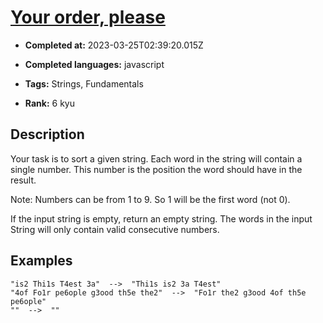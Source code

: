 # [Your order,  please](https://www.codewars.com/kata/55c45be3b2079eccff00010f)

- **Completed at:** 2023-03-25T02:39:20.015Z

- **Completed languages:** javascript

- **Tags:** Strings, Fundamentals

- **Rank:** 6 kyu

## Description

Your task is to sort a given string. Each word in the string will contain a single number. This number is the position the word should have in the result.

Note: Numbers can be from 1 to 9. So 1 will be the first word (not 0).

If the input string is empty, return an empty string.
The words in the input String will only contain valid consecutive numbers.


## Examples

```
"is2 Thi1s T4est 3a"  -->  "Thi1s is2 3a T4est"
"4of Fo1r pe6ople g3ood th5e the2"  -->  "Fo1r the2 g3ood 4of th5e pe6ople"
""  -->  ""
```